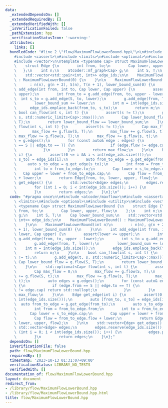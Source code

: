 ```yaml
---
data:
  _extendedDependsOn: []
  _extendedRequiredBy: []
  _extendedVerifiedWith: []
  _isVerificationFailed: false
  _pathExtension: hpp
  _verificationStatusIcon: ':warning:'
  attributes:
    links: []
  bundledCode: "#line 2 \"flow/MaximumFlowLowerBound.hpp\"\n\n#include <atcoder/maxflow>\n\
    #include <cassert>\n#include <limits>\n#include <optional>\n#include <utility>\n\
    #include <vector>\n\ntemplate <typename Cap> struct MaximumFlowLowerBound {\n\
    \    struct Edge {\n        int from, to;\n        Cap lower, upper, flow;\n \
    \   };\n    int n;\n    atcoder::mf_graph<Cap> g;\n    int S, T;\n    Cap lower_bound_sum;\n\
    \    std::vector<std::pair<int, int>> edge_ids;\n\n    MaximumFlowLowerBound()\
    \ : MaximumFlowLowerBound(0) {\n    }\n\n    MaximumFlowLowerBound(int n)\n  \
    \      : n(n), g(n + 2), S(n), T(n + 1), lower_bound_sum(0) {\n    }\n\n    int\
    \ add_edge(int from, int to, Cap lower, Cap upper) {\n        assert(lower <=\
    \ upper);\n        int from_to = g.add_edge(from, to, upper - lower);\n      \
    \  int s_to = g.add_edge(S, to, lower);\n        g.add_edge(from, T, lower);\n\
    \        lower_bound_sum += lower;\n        int m = int(edge_ids.size());\n  \
    \      edge_ids.emplace_back(from_to, s_to);\n        return m;\n    }\n\n   \
    \ bool can_flow(int s, int t) {\n        assert(s != t);\n        g.add_edge(t,\
    \ s, std::numeric_limits<Cap>::max());\n        Cap lower_bound_flow = g.flow(S,\
    \ T);\n        return lower_bound_flow == lower_bound_sum;\n    }\n\n    std::optional<Cap>\
    \ flow(int s, int t) {\n        assert(s != t);\n        Cap max_flow = 0;\n \
    \       max_flow += g.flow(S, T);\n        max_flow += g.flow(S, t);\n       \
    \ max_flow += g.flow(s, T);\n        max_flow += g.flow(s, t);\n        auto edges\
    \ = g.edges();\n        for (const auto& edge : edges) {\n            if (edge.from\
    \ == S || edge.to == T) {\n                if (edge.flow != edge.cap) return std::nullopt;\n\
    \            }\n        }\n        return max_flow;\n    }\n\n    Edge get_edge(int\
    \ i) {\n        assert(0 <= i && i < int(edge_ids.size()));\n        auto [from_to,\
    \ s_to] = edge_ids[i];\n        auto from_to_edge = g.get_edge(from_to);\n   \
    \     auto s_to_edge = g.get_edge(s_to);\n        int from = from_to_edge.from;\n\
    \        int to = from_to_edge.to;\n        Cap lower = s_to_edge.cap;\n     \
    \   Cap upper = lower + from_to_edge.cap;\n        Cap flow = from_to_edge.flow\
    \ + lower;\n        return Edge{from, to, lower, upper, flow};\n    }\n\n    std::vector<Edge>\
    \ get_edges() {\n        std::vector<Edge> edges;\n        edges.reserve(edge_ids.size());\n\
    \        for (int i = 0; i < int(edge_ids.size()); i++) {\n            edges.push_back(get_edge(i));\n\
    \        }\n        return edges;\n    }\n};\n"
  code: "#pragma once\n\n#include <atcoder/maxflow>\n#include <cassert>\n#include\
    \ <limits>\n#include <optional>\n#include <utility>\n#include <vector>\n\ntemplate\
    \ <typename Cap> struct MaximumFlowLowerBound {\n    struct Edge {\n        int\
    \ from, to;\n        Cap lower, upper, flow;\n    };\n    int n;\n    atcoder::mf_graph<Cap>\
    \ g;\n    int S, T;\n    Cap lower_bound_sum;\n    std::vector<std::pair<int,\
    \ int>> edge_ids;\n\n    MaximumFlowLowerBound() : MaximumFlowLowerBound(0) {\n\
    \    }\n\n    MaximumFlowLowerBound(int n)\n        : n(n), g(n + 2), S(n), T(n\
    \ + 1), lower_bound_sum(0) {\n    }\n\n    int add_edge(int from, int to, Cap\
    \ lower, Cap upper) {\n        assert(lower <= upper);\n        int from_to =\
    \ g.add_edge(from, to, upper - lower);\n        int s_to = g.add_edge(S, to, lower);\n\
    \        g.add_edge(from, T, lower);\n        lower_bound_sum += lower;\n    \
    \    int m = int(edge_ids.size());\n        edge_ids.emplace_back(from_to, s_to);\n\
    \        return m;\n    }\n\n    bool can_flow(int s, int t) {\n        assert(s\
    \ != t);\n        g.add_edge(t, s, std::numeric_limits<Cap>::max());\n       \
    \ Cap lower_bound_flow = g.flow(S, T);\n        return lower_bound_flow == lower_bound_sum;\n\
    \    }\n\n    std::optional<Cap> flow(int s, int t) {\n        assert(s != t);\n\
    \        Cap max_flow = 0;\n        max_flow += g.flow(S, T);\n        max_flow\
    \ += g.flow(S, t);\n        max_flow += g.flow(s, T);\n        max_flow += g.flow(s,\
    \ t);\n        auto edges = g.edges();\n        for (const auto& edge : edges)\
    \ {\n            if (edge.from == S || edge.to == T) {\n                if (edge.flow\
    \ != edge.cap) return std::nullopt;\n            }\n        }\n        return\
    \ max_flow;\n    }\n\n    Edge get_edge(int i) {\n        assert(0 <= i && i <\
    \ int(edge_ids.size()));\n        auto [from_to, s_to] = edge_ids[i];\n      \
    \  auto from_to_edge = g.get_edge(from_to);\n        auto s_to_edge = g.get_edge(s_to);\n\
    \        int from = from_to_edge.from;\n        int to = from_to_edge.to;\n  \
    \      Cap lower = s_to_edge.cap;\n        Cap upper = lower + from_to_edge.cap;\n\
    \        Cap flow = from_to_edge.flow + lower;\n        return Edge{from, to,\
    \ lower, upper, flow};\n    }\n\n    std::vector<Edge> get_edges() {\n       \
    \ std::vector<Edge> edges;\n        edges.reserve(edge_ids.size());\n        for\
    \ (int i = 0; i < int(edge_ids.size()); i++) {\n            edges.push_back(get_edge(i));\n\
    \        }\n        return edges;\n    }\n};"
  dependsOn: []
  isVerificationFile: false
  path: flow/MaximumFlowLowerBound.hpp
  requiredBy: []
  timestamp: '2023-10-13 01:31:07+09:00'
  verificationStatus: LIBRARY_NO_TESTS
  verifiedWith: []
documentation_of: flow/MaximumFlowLowerBound.hpp
layout: document
redirect_from:
- /library/flow/MaximumFlowLowerBound.hpp
- /library/flow/MaximumFlowLowerBound.hpp.html
title: flow/MaximumFlowLowerBound.hpp
---
```

